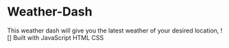 # Weather-Dash

This weather dash will give you the latest weather of your desired location, 
![]
Built with 
JavaScript
HTML
CSS